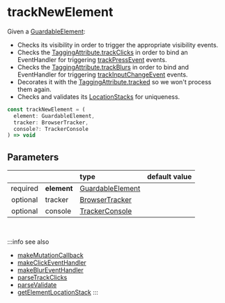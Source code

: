 # trackNewElement

Given a [GuardableElement](/tracking/api-reference/definitions/GuardableElement.md):

- Checks its visibility in order to trigger the appropriate visibility events.
- Checks the [TaggingAttribute.trackClicks](/tracking/api-reference/definitions/TaggingAttribute.md#taggingattributetrackclicks) in order to bind an EventHandler for triggering [trackPressEvent](/tracking/api-reference/eventTrackers/trackPressEvent.md) events.
- Checks the [TaggingAttribute.trackBlurs](/tracking/api-reference/definitions/TaggingAttribute.md#taggingattributetrackblurs) in order to bind and EventHandler for triggering [trackInputChangeEvent](/tracking/api-reference/eventTrackers/trackInputChangeEvent.md) events.
- Decorates it with the [TaggingAttribute.tracked](/tracking/api-reference/definitions/TaggingAttribute.md#taggingattributetracked) so we won't process them again.
- Checks and validates its [LocationStacks](/tracking/api-reference/core/LocationStack.md) for uniqueness.

```typescript
const trackNewElement = (
  element: GuardableElement, 
  tracker: BrowserTracker, 
  console?: TrackerConsole
) => void
```

## Parameters
|          |             | type                                                                        | default value
| :-:      | :--         | :--                                                                         | :--           
| required | **element** | [GuardableElement](/tracking/api-reference/definitions/GuardableElement.md) |
| optional | tracker     | [BrowserTracker](/tracking/api-reference/general/BrowserTracker.md)         |
| optional | console     | [TrackerConsole](/tracking/api-reference/core/TrackerConsole.md)            |

<br />

:::info see also
- [makeMutationCallback](/tracking/api-reference/mutationObserver/makeMutationCallback.md)
- [makeClickEventHandler](/tracking/api-reference/mutationObserver/makeClickEventHandler.md)
- [makeBlurEventHandler](/tracking/api-reference/mutationObserver/makeBlurEventHandler.md)
- [parseTrackClicks](/tracking/api-reference/common/parsers/parseTrackClicks.md)
- [parseValidate](/tracking/api-reference/common/parsers/parseValidate.md)
- [getElementLocationStack](/tracking/api-reference/common/getElementLocationStack.md)
:::
